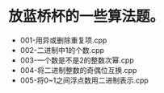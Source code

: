 放蓝桥杯的一些算法题。  
====
* 001-用异或删除重复项.cpp  
* 002-二进制中1的个数.cpp  
* 003-一个数是不是2的整数次幂.cpp
* 004-将二进制整数的奇偶位互换.cpp
* 005-将0~1之间浮点数用二进制表示.cpp
